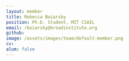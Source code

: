 ```yaml
---
layout: member
title: Rebecca Boiarsky
position: Ph.D. Student, MIT CSAIL
email: rboiarsky@broadinstitute.org
github: 
image: /assets/images/team/default-member.png
cv:
alum: false
---
```



